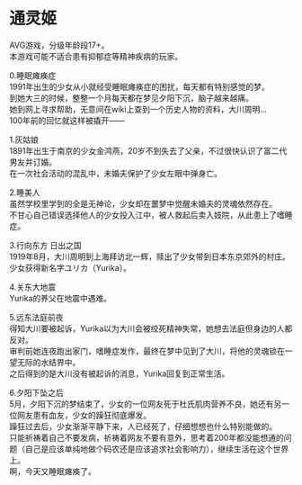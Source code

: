 # 通灵姬
AVG游戏，分级年龄段17+。  
本游戏可能不适合患有抑郁症等精神疾病的玩家。  

0.睡眠瘫痪症  
1991年出生的少女从小就经受睡眠瘫痪症的困扰，每天都有特别感觉的梦。  
到她大三的时候，整整一个月每天都在梦见夕阳下沉，脑子越来越痛。  
她到网上寻求帮助，无意间在wiki上查到一个历史人物的资料，大川周明...  
100年前的回忆就这样被撬开——  

1.灰姑娘  
1891年出生于南京的少女金鸿燕，20岁不到失去了父亲，不过很快认识了富二代男友并订婚。  
在一次社会活动的混乱中，未婚夫保护了少女左眼中弹身亡。  

2.睡美人  
虽然学校里学到的全是无神论，少女却在噩梦中觉醒未婚夫的灵魂依然存在。  
不甘心自己错误选择他人的少女投入江中，被人救起后卖入妓院，从此患上了嗜睡症。  

3.行向东方 日出之国  
1919年8月，大川周明到上海拜访北一辉，赎出了少女带到日本东京郊外的村庄。  
少女获得新名字ユリカ（Yurika）。  

4.关东大地震  
Yurika的养父在地震中遇难。  

5.远东法庭前夜  
得知大川要被起诉，Yurika以为大川会被绞死精神失常，她想去法庭但身边的人都反对。  
审判前她连夜跑出家门，嗜睡症发作，最终在梦中见到了大川，将他的灵魂锁在一望无际的水结界中。  
之后得到的是大川没有被起诉的消息，Yurika回复到正常生活。  

6.夕阳下坠之后  
5月，夕阳下沉的梦结束了，少女的一位网友死于杜氏肌肉营养不良，她还有另一位网友患有血友，少女的躁狂彻底爆发。  
躁狂过去后，少女渐渐平静下来，人已经死了，仔细想想也什么特别能做的。  
只能祈祷着自己不要发病，祈祷着网友不要有意外，思考着200年都没能想通的问题（自己是应该单纯地做个码农还是应该追求社会影响力），继续生活在这个世界上。  
啊，今天又睡眠瘫痪了。
